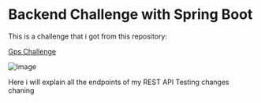 # Backend Challenge with Spring Boot

This is a challenge that i got from this repository:

[Gps Challenge](https://github.com/backend-br/desafios/blob/master/points-of-interest/PROBLEM.md)

![Image](https://play-lh.googleusercontent.com/wvJNF9Q2sSg8Z7sKScWhqTptjb1r4HdVjc8fjXiBEnxM3h9KPGy9rkfiowV6P8OLq0A)


Here i will explain all the endpoints of my REST API
Testing changes chaning
